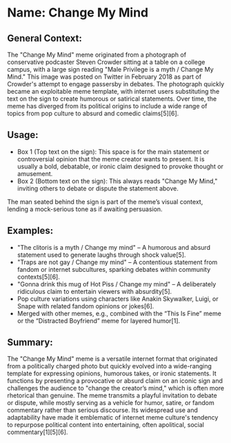 # Name: Change My Mind

## General Context:
The "Change My Mind" meme originated from a photograph of conservative podcaster Steven Crowder sitting at a table on a college campus, with a large sign reading "Male Privilege is a myth / Change My Mind." This image was posted on Twitter in February 2018 as part of Crowder's attempt to engage passersby in debates. The photograph quickly became an exploitable meme template, with internet users substituting the text on the sign to create humorous or satirical statements. Over time, the meme has diverged from its political origins to include a wide range of topics from pop culture to absurd and comedic claims[5][6].

## Usage:
* Box 1 (Top text on the sign): This space is for the main statement or controversial opinion that the meme creator wants to present. It is usually a bold, debatable, or ironic claim designed to provoke thought or amusement.
* Box 2 (Bottom text on the sign): This always reads "Change My Mind," inviting others to debate or dispute the statement above.
  
The man seated behind the sign is part of the meme’s visual context, lending a mock-serious tone as if awaiting persuasion.

## Examples:
* "The clitoris is a myth / Change my mind" – A humorous and absurd statement used to generate laughs through shock value[5].
* "Traps are not gay / Change my mind" – A contentious statement from fandom or internet subcultures, sparking debates within community contexts[5][6].
* "Gonna drink this mug of Hot Piss / Change my mind" – A deliberately ridiculous claim to entertain viewers with absurdity[5].
* Pop culture variations using characters like Anakin Skywalker, Luigi, or Snape with related fandom opinions or jokes[6].
* Merged with other memes, e.g., combined with the “This Is Fine” meme or the “Distracted Boyfriend” meme for layered humor[1].
  
## Summary:
The "Change My Mind" meme is a versatile internet format that originated from a politically charged photo but quickly evolved into a wide-ranging template for expressing opinions, humorous takes, or ironic statements. It functions by presenting a provocative or absurd claim on an iconic sign and challenges the audience to "change the creator’s mind," which is often more rhetorical than genuine. The meme transmits a playful invitation to debate or dispute, while mostly serving as a vehicle for humor, satire, or fandom commentary rather than serious discourse. Its widespread use and adaptability have made it emblematic of internet meme culture's tendency to repurpose political content into entertaining, often apolitical, social commentary[1][5][6].